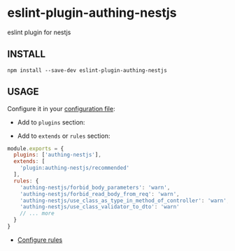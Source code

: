 # eslint-plugin-authing-nestjs

eslint plugin for nestjs

## INSTALL

```shell
npm install --save-dev eslint-plugin-authing-nestjs
```

## USAGE

Configure it in your [configuration file](https://eslint.org/docs/user-guide/configuring/):

- Add to `plugins` section:

- Add to `extends` or `rules` section:

``` javascript
module.exports = {
  plugins: ['authing-nestjs'],
  extends: [
    'plugin:authing-nestjs/recommended'
  ],
  rules: {
    'authing-nestjs/forbid_body_parameters': 'warn',
    'authing-nestjs/forbid_read_body_from_req': 'warn',
    'authing-nestjs/use_class_as_type_in_method_of_controller': 'warn',
    'authing-nestjs/use_class_validator_to_dto': 'warn'
    // ... more
  }
}
```

- [Configure rules](https://eslint.org/docs/user-guide/configuring/#configuring-rules)
